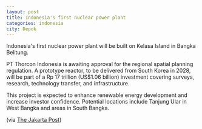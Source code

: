 ```yaml
---
layout: post
title: Indonesia's first nuclear power plant
categories: indonesia
city: Depok
---
```

Indonesia's first nuclear power plant will be built on Kelasa Island in Bangka Belitung. 

PT Thorcon Indonesia is awaiting approval for the regional spatial planning regulation. A prototype reactor, to be delivered from South Korea in 2028, will be part of a Rp 17 trillion (US$1.06 billion) investment covering surveys, research, technology transfer, and infrastructure. 

This project is expected to enhance renewable energy development and increase investor confidence. Potential locations include Tanjung Ular in West Bangka and areas in South Bangka.

(via [The Jakarta Post](https://www.thejakartapost.com/business/2024/12/16/ri-to-build-first-nuclear-power-plant-in-bangka-belitung.html)) 
